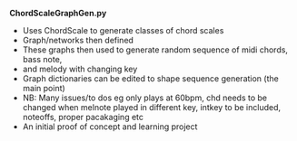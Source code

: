 **ChordScaleGraphGen.py**
*   Uses ChordScale to generate classes of chord scales
*   Graph/networks then defined
*   These graphs then used to generate random sequence of midi chords, bass note,
*   and melody with changing key
*   Graph dictionaries can be edited to shape sequence generation (the main point)
*   NB: Many issues/to dos eg only plays at 60bpm, chd needs to be changed when melnote played in different key, intkey to be included, noteoffs, proper pacakaging etc
*   An initial proof of concept and learning project
